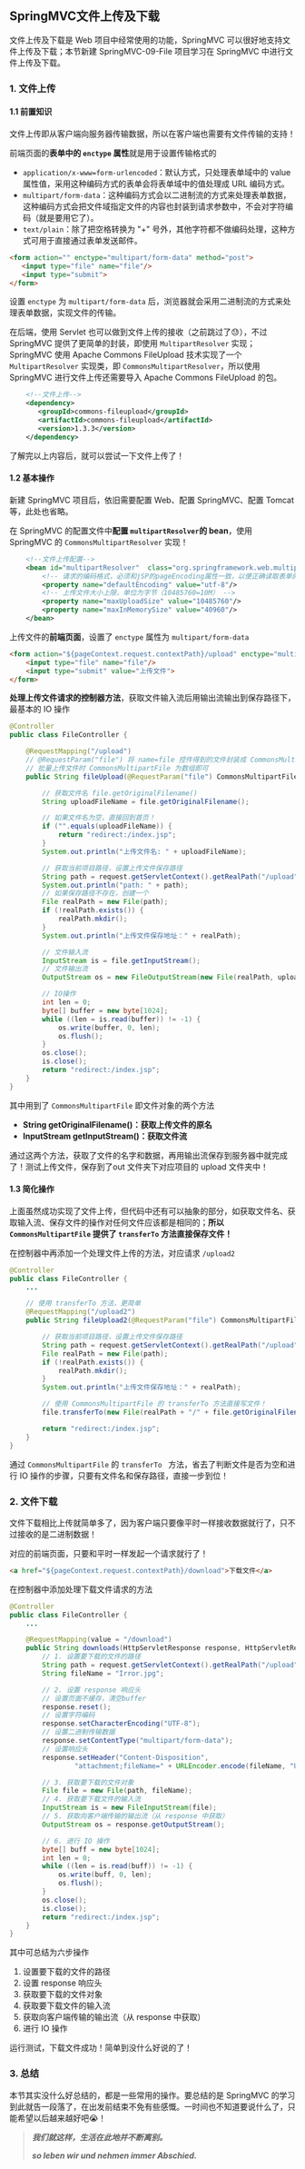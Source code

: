 ## SpringMVC文件上传及下载

文件上传及下载是 Web 项目中经常使用的功能，SpringMVC 可以很好地支持文件上传及下载；本节新建 SpringMVC-09-File 项目学习在 SpringMVC 中进行文件上传及下载。

### 1. 文件上传

#### 1.1 前置知识

文件上传即从客户端向服务器传输数据，所以在客户端也需要有文件传输的支持！

前端页面的**表单中的 `enctype` 属性**就是用于设置传输格式的

- `application/x-www=form-urlencoded`：默认方式，只处理表单域中的 value 属性值，采用这种编码方式的表单会将表单域中的值处理成 URL 编码方式。
- `multipart/form-data`：这种编码方式会以二进制流的方式来处理表单数据，这种编码方式会把文件域指定文件的内容也封装到请求参数中，不会对字符编码（就是要用它了）。
- `text/plain`：除了把空格转换为 "+" 号外，其他字符都不做编码处理，这种方式可用于直接通过表单发送邮件。

```html
<form action="" enctype="multipart/form-data" method="post">
   <input type="file" name="file"/>
   <input type="submit">
</form>
```

设置 `enctype` 为 `multipart/form-data` 后，浏览器就会采用二进制流的方式来处理表单数据，实现文件的传输。

在后端，使用 Servlet 也可以做到文件上传的接收（之前跳过了😓），不过 SpringMVC 提供了更简单的封装，即使用 `MultipartResolver` 实现；SpringMVC 使用 Apache Commons FileUpload 技术实现了一个 `MultipartResolver` 实现类，即 `CommonsMultipartResolver`，所以使用 SpringMVC 进行文件上传还需要导入 Apache Commons FileUpload 的包。

```xml
    <!--文件上传-->
    <dependency>
       <groupId>commons-fileupload</groupId>
       <artifactId>commons-fileupload</artifactId>
       <version>1.3.3</version>
    </dependency>
```

了解完以上内容后，就可以尝试一下文件上传了！

#### 1.2 基本操作

新建 SpringMVC 项目后，依旧需要配置 Web、配置 SpringMVC、配置 Tomcat 等，此处也省略。

在 SpringMVC 的配置文件中**配置 `multipartResolver`的 bean**，使用 SpringMVC 的 `CommonsMultipartResolver` 实现！

```xml
    <!--文件上传配置-->
    <bean id="multipartResolver"  class="org.springframework.web.multipart.commons.CommonsMultipartResolver">
        <!-- 请求的编码格式，必须和jSP的pageEncoding属性一致，以便正确读取表单的内容，默认为ISO-8859-1 -->
        <property name="defaultEncoding" value="utf-8"/>
        <!-- 上传文件大小上限，单位为字节（10485760=10M） -->
        <property name="maxUploadSize" value="10485760"/>
        <property name="maxInMemorySize" value="40960"/>
    </bean>
```

上传文件的**前端页面**，设置了 `enctype` 属性为 `multipart/form-data`

```html
<form action="${pageContext.request.contextPath}/upload" enctype="multipart/form-data" method="post">
    <input type="file" name="file"/>
    <input type="submit" value="上传文件">
</form>
```

**处理上传文件请求的控制器方法**，获取文件输入流后用输出流输出到保存路径下，最基本的 IO 操作

```java
@Controller
public class FileController {

    @RequestMapping("/upload")
    // @RequestParam("file") 将 name=file 控件得到的文件封装成 CommonsMultipartFile 对象
    // 批量上传文件时 CommonsMultipartFile 为数组即可
    public String fileUpload(@RequestParam("file") CommonsMultipartFile file, HttpServletRequest request) throws IOException {

        // 获取文件名 file.getOriginalFilename()
        String uploadFileName = file.getOriginalFilename();

        // 如果文件名为空，直接回到首页！
        if ("".equals(uploadFileName)) {
            return "redirect:/index.jsp";
        }
        System.out.println("上传文件名: " + uploadFileName);

        // 获取当前项目路径，设置上传文件保存路径
        String path = request.getServletContext().getRealPath("/upload");
        System.out.println("path: " + path);
        // 如果保存路径不存在，创建一个
        File realPath = new File(path);
        if (!realPath.exists()) {
            realPath.mkdir();
        }
        System.out.println("上传文件保存地址：" + realPath);

        // 文件输入流
        InputStream is = file.getInputStream();
        // 文件输出流
        OutputStream os = new FileOutputStream(new File(realPath, uploadFileName));

        // IO操作
        int len = 0;
        byte[] buffer = new byte[1024];
        while ((len = is.read(buffer)) != -1) {
            os.write(buffer, 0, len);
            os.flush();
        }
        os.close();
        is.close();
        return "redirect:/index.jsp";
    }
}
```

其中用到了 `CommonsMultipartFile` 即文件对象的两个方法

- **String getOriginalFilename()：获取上传文件的原名**
- **InputStream getInputStream()：获取文件流**

通过这两个方法，获取了文件的名字和数据，再用输出流保存到服务器中就完成了！测试上传文件，保存到了out 文件夹下对应项目的 upload 文件夹中！

#### 1.3 简化操作

上面虽然成功实现了文件上传，但代码中还有可以抽象的部分，如获取文件名、获取输入流、保存文件的操作对任何文件应该都是相同的；**所以 `CommonsMultipartFile` 提供了 `transferTo` 方法直接保存文件！**

在控制器中再添加一个处理文件上传的方法，对应请求 `/upload2`

```java
@Controller
public class FileController {
    ...

    // 使用 transferTo 方法，更简单
    @RequestMapping("/upload2")
    public String fileUpload2(@RequestParam("file") CommonsMultipartFile file, HttpServletRequest request) throws IOException {

        // 获取当前项目路径，设置上传文件保存路径
        String path = request.getServletContext().getRealPath("/upload");
        File realPath = new File(path);
        if (!realPath.exists()) {
            realPath.mkdir();
        }
        System.out.println("上传文件保存地址：" + realPath);

        // 使用 CommonsMultipartFile 的 transferTo 方法直接写文件！
        file.transferTo(new File(realPath + "/" + file.getOriginalFilename()));

        return "redirect:/index.jsp";
    }
}
```

通过 `CommonsMultipartFile` 的 `transferTo ` 方法，省去了判断文件是否为空和进行 IO 操作的步骤，只要有文件名和保存路径，直接一步到位！

### 2. 文件下载

文件下载相比上传就简单多了，因为客户端只要像平时一样接收数据就行了，只不过接收的是二进制数据！

对应的前端页面，只要和平时一样发起一个请求就行了！

```html
<a href="${pageContext.request.contextPath}/download">下载文件</a>
```

在控制器中添加处理下载文件请求的方法

```java
@Controller
public class FileController {
    ...

    @RequestMapping(value = "/download")
    public String downloads(HttpServletResponse response, HttpServletRequest request) throws Exception {
        // 1. 设置要下载的文件的路径
        String path = request.getServletContext().getRealPath("/upload");
        String fileName = "Irror.jpg";

        // 2. 设置 response 响应头
        // 设置页面不缓存，清空buffer
        response.reset();
        // 设置字符编码
        response.setCharacterEncoding("UTF-8");
        // 设置二进制传输数据
        response.setContentType("multipart/form-data");
        // 设置响应头
        response.setHeader("Content-Disposition",
                "attachment;fileName=" + URLEncoder.encode(fileName, "UTF-8"));

        // 3. 获取要下载的文件对象
        File file = new File(path, fileName);
        // 4. 获取要下载文件的输入流
        InputStream is = new FileInputStream(file);
        // 5. 获取向客户端传输的输出流（从 response 中获取）
        OutputStream os = response.getOutputStream();

        // 6. 进行 IO 操作
        byte[] buff = new byte[1024];
        int len = 0;
        while ((len = is.read(buff)) != -1) {
            os.write(buff, 0, len);
            os.flush();
        }
        os.close();
        is.close();
        return "redirect:/index.jsp";
    }
}
```

其中可总结为六步操作

1. 设置要下载的文件的路径
2. 设置 response 响应头
3. 获取要下载的文件对象
4. 获取要下载文件的输入流
5. 获取向客户端传输的输出流（从 response 中获取）
6. 进行 IO 操作

运行测试，下载文件成功！简单到没什么好说的了！

### 3. 总结

本节其实没什么好总结的，都是一些常用的操作。要总结的是 SpringMVC 的学习到此就告一段落了，在出发前结束不免有些感慨。一时间也不知道要说什么了，只能希望以后越来越好吧😭！

> ***我们就这样，生活在此地并不断离别。***
>
> ***so leben wir und nehmen immer Abschied.***

